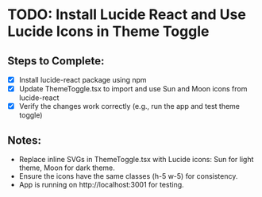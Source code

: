 # TODO: Install Lucide React and Use Lucide Icons in Theme Toggle

## Steps to Complete:

- [x] Install lucide-react package using npm
- [x] Update ThemeToggle.tsx to import and use Sun and Moon icons from lucide-react
- [x] Verify the changes work correctly (e.g., run the app and test theme toggle)

## Notes:

- Replace inline SVGs in ThemeToggle.tsx with Lucide icons: Sun for light theme, Moon for dark theme.
- Ensure the icons have the same classes (h-5 w-5) for consistency.
- App is running on http://localhost:3001 for testing.
